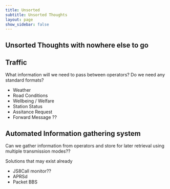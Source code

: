 ```yaml
---
title: Unsorted 
subtitle: Unsorted Thoughts
layout: page
show_sidebar: false
--- 
```


## Unsorted Thoughts with nowhere else to go

## Traffic

What information will we need to pass between operators? Do we need any standard formats?

- Weather
- Road Conditions
- Wellbeing / Welfare
- Station Status
- Assitance Request
- Forward Message ??


## Automated Information gathering system

Can we gather information from operators and store for later retrieval using multiple transmission modes??

Solutions that may exist already
- JS8Call monitor??
- APRSd
- Packet BBS



